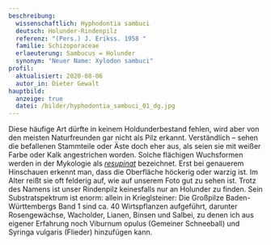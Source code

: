 ```yaml
---
beschreibung:
  wissenschaftlich: Hyphodontia sambuci
  deutsch: Holunder-Rindenpilz
  referenz: "(Pers.) J. Erikss. 1958 "
  familie: Schizoporaceae
  erlaeuterung: Sambucus = Holunder
  synonym: "Neuer Name: Xylodon sambuci"
profil:
  aktualisiert: 2020-08-06
  autor_in: Dieter Gewalt
hauptbild:
  anzeige: true
  datei: /bilder/hyphodontia_sambuci_01_dg.jpg
---
```

Diese häufige Art dürfte in keinem Holdunderbestand fehlen, wird aber von den meisten Naturfreunden gar nicht als Pilz erkannt. Verständlich – sehen die befallenen Stammteile oder Äste doch eher aus, als seien sie mit weißer Farbe oder Kalk angestrichen worden. Solche flächigen Wuchsformen werden in der Mykologie als *[resupinat](resupinat "Glossar")* bezeichnet. Erst bei genauerem Hinschauen erkennt man, dass die Oberfläche höckerig oder warzig ist. Im Alter reißt sie oft felderig auf, wie auf unserem Foto gut zu sehen ist. Trotz des Namens ist unser Rindenpilz keinesfalls nur an Holunder zu finden. Sein Substratspektrum ist enorm: allein in Krieglsteiner: Die Großpilze Baden-Württembergs Band 1 sind ca. 40 Wirtspflanzen aufgeführt, darunter Rosengewächse, Wacholder, Lianen, Binsen und Salbei, zu denen ich aus eigener Erfahrung noch Viburnum opulus (Gemeiner Schneeball) und Syringa vulgaris (Flieder) hinzufügen kann.